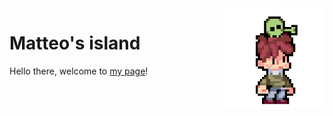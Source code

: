 <img align="right" width="160" src="assets/alien.gif">

# Matteo's island

Hello there, welcome to [my page](https://geoteo1.github.io)!
